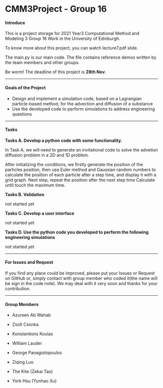 # CMM3Project - Group 16

#### Introduce

This is a project storage for 2021 Year3 Computational Method and Modeling 3 Group 16 Work in the University of Edinburgh.

To know more about this project, you can watch lecture7.pdf slide.

The main.py is our main code. The file contains reference demos written by the team members and other groups.

Be worm! The deadline of this project is **28th Nov**.

---

#### Goals of the Project

- Design and implement a simulation code, based on a Lagrangian particle-based method, for the advection and diffusion of a substance
- Use the developed code to perform simulations to address engineering questions

---

#### Tasks

**Tasks A. Develop a python code with some functionality.**
  
In Task A, we will need to generate an invitational code to solve the advetion diffusion problem in a 2D and 1D problem.

After initializing the conditions, we firstly generate the position of the particles position, then use Euler method and Gaussian random numbers to calculate the position of each particle after a step time, and display it with a grid graph. Next step, repeat the position after the next step time Calculate until touch the maximum time.

**Tasks B. Validation**
  
not started yet

**Tasks C. Develop a user interface**
  
not started yet

**Tasks D. Use the python code you developed to perform the following engineering simulations**

not started yet

---

#### For Issues and Request

If you find any place could be improved, please put your Issues or Request on GitHub or, simply contact with group member who coded it(the name will be sign in the code note). We may deal with it very soon and thanks for your contribution.

---

#### Group Members

- Azureen Ab Wahab

- Zsolt Csonka

- Konstantions Koulas

- William Lauder

- George Panagiotopoulos

- Ziqing Luo

- The Kite (Zekai Tao)

- York Hsu (Yunhao Xu)

